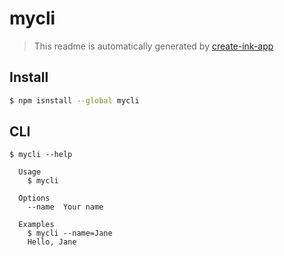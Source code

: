 # mycli

> This readme is automatically generated by [create-ink-app](https://github.com/vadimdemedes/create-ink-app)


## Install

```bash
$ npm isnstall --global mycli
```


## CLI

```
$ mycli --help

  Usage
    $ mycli

  Options
    --name  Your name

  Examples
    $ mycli --name=Jane
    Hello, Jane
```
